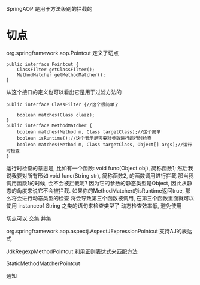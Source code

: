 SpringAOP 是用于方法级别的拦截的

# 切点 #
org.springframework.aop.Pointcut 定义了切点

	public interface Pointcut {
	    ClassFilter getClassFilter();
	    MethodMatcher getMethodMatcher();
	}
从这个接口的定义也可以看出它是用于过滤方法的

	public interface ClassFilter {//这个很简单了
	
	    boolean matches(Class clazz);
	}
	public interface MethodMatcher {
	    boolean matches(Method m, Class targetClass);//这个简单
	    boolean isRuntime();//这个表示是否要对参数进行运行时检查
	    boolean matches(Method m, Class targetClass, Object[] args);//运行时检查
	}
运行时检查的意思是, 比如有一个函数: void func(Object obj), 简称函数1;
然后我说我要对所有形如 void func(String str), 简称函数2, 的函数调用进行拦截
那当我调用函数1的时候, 会不会被拦截呢? 因为它的参数的静态类型是Object, 因此从静态的角度来说它不会被拦截.
如果你的MethodMatcher的isRuntime返回true, 那么将会进行动态类型的检查
将会导致第三个函数被调用, 在第三个函数里面就可以使用 instanceof String 之类的语句来检查类型了
动态检查效率低, 避免使用

切点可以 交集 并集

org.springframework.aop.aspectj.AspectJExpressionPointcut
支持AJ的表达式

JdkRegexpMethodPointcut
利用正则表达式来匹配方法

StaticMethodMatcherPointcut 

通知
